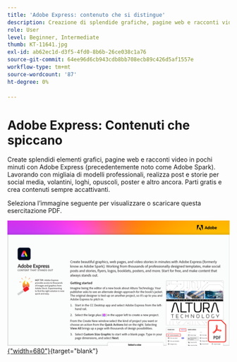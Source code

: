 ```yaml
---
title: 'Adobe Express: contenuto che si distingue'
description: Creazione di splendide grafiche, pagine web e racconti video in pochi minuti con l'Adobe Express
role: User
level: Beginner, Intermediate
thumb: KT-11641.jpg
exl-id: ab62ec1d-d3f5-4fd0-8b6b-26ce038c1a76
source-git-commit: 64ee96d6cb943cdb8bb708ecb89c426d5af1557e
workflow-type: tm+mt
source-wordcount: '87'
ht-degree: 0%

---
```


# Adobe Express: Contenuti che spiccano

Create splendidi elementi grafici, pagine web e racconti video in pochi minuti con Adobe Express (precedentemente noto come Adobe Spark). Lavorando con migliaia di modelli professionali, realizza post e storie per social media, volantini, loghi, opuscoli, poster e altro ancora. Parti gratis e crea contenuti sempre accattivanti.

Seleziona l’immagine seguente per visualizzare o scaricare questa esercitazione PDF.

[![Immagine della prima pagina dell’esercitazione](assets/Adobe-Express-content-that-stands-out.png){&quot;width=680&quot;}](assets/Adobe-Express-content-that-stands-out.pdf){target="blank"}
